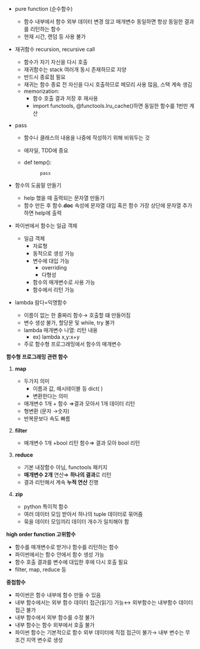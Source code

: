 - pure function (순수함수)
    - 함수 내부에서 함수 외부 데이터 변경 않고 매개변수 동일하면 항상 동일한 결과를 리턴하는 함수
    - 현재 시간, 랜덤 등 사용 불가
    
- 재귀함수 recursion, recursive call
    - 함수가 자기 자신을 다시 호출
    - 재귀함수는 stack 여러개 동시 존재하므로 지양
    - 반드시 종료점 필요
    - 재귀는 함수 종료 전 자신을 다시 호출하므로 메모리 사용 많음, 스택 계속 생김
    - memorization:
        - 함수 호출 결과 저장 후 재사용
        - import functools, @functools.lru_cache()하면 동일한 함수를 1번만 계산
- pass
    - 함수나 클래스의 내용을 나중에 작성하기 위해 비워두는 것
    - 애자일, TDD에 중요
    - def temp():
        
                pass
        
- 함수의 도움말 만들기
    - help 했을 때 출력되는 문자열 만들기
    - 함수 만든 후 함수.__doc__ 속성에 문자열 대입 혹은 함수 가장 상단에 문자열 추가하면 help에 출력
- 파이썬에서 함수는 일급 객체
    - 일급 객체
        - 자료형
        - 동적으로 생성 가능
        - 변수에 대입 가능
            - overriding
            - 다형성
        - 함수의 매개변수로 사용 가능
        - 함수에서 리턴 가능
- lambda 람다=익명함수
    - 이름이 없는 한 줄짜리 함수→ 호출할 떄 만들어짐
    - 변수 생성 불가, 할당문 및 while, try 불가
    - lambda 매개변수 나열: 리턴 내용
        - ex) lambda x,y:x+y
    - 주로 함수형 프로그래밍에서 함수의 매개변수

**함수형 프로그래밍 관련 함수**

1. **map**
    - 두가지 의미
        - 이름과 값, 헤시테이블 등 dict( )
        - 변환한다는 의미
    - 매개변수 1개 + 함수 ⇒결과 모아서  1개 데이터 리턴
    - 형변환 (문자 →숫자)
    - 반복문보다 속도 빠름
    
2. **filter**
    - 매개변수 1개 +bool 리턴 함수⇒ 결과 모아  bool 리턴

1. **reduce**
    - 기본 내장함수 아님, functools 패키지
    - **매개변수 2개** 연산⇒ **하나의 결과**로 리턴
    - 결과 리턴해서 계속 **누적 연산** 진행
2. **zip**
    - python 특이적 함수
    - 여러 데이터 모임 받아서 하나의 tuple 데이터로 묶어줌
    - 묶을 데이터 모임끼리 데이터 개수가 일치해야 함
    

**high order function 고위함수**

- 함수를 매개변수로 받거나 함수를 리턴하는 함수
- 파이썬에서는 함수 안에서 함수 생성 가능
- 함수 호출 결과를 변수에 대입한 후에 다시 호출 필요
- filter, map, reduce 등

**중첩함수**

- 파이썬은 함수 내부에 함수 만들 수 있음
- 내부 함수에서는 외부 함수 데이터 접근(읽기) 가능↔ 외부함수는 내부함수 데이터 접근 불가
- 내부 함수에서 외부 함수를 수정 불가
- 내부 함수는 함수 외부에서 호출 불가
- 파이썬 함수는 기본적으로 함수 외부 데이터에 직접 접근이 불가→ 내부 변수는 무조건 지역 변수로 생성